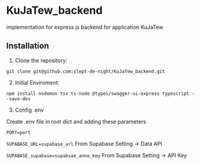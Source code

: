 # KuJaTew_backend

implementation for express js backend for application KuJaTew

## Installation
1. Clone the repository:
   
`git clone git@github.com:slept-de-night/KuJaTew_backend.git`

2. Initial Enviroment:
   
`npm install nodemon tsx ts-node @types/swagger-ui-express typescript --save-dev`

3. Config .env

Create .env file in root dict and adding these parameters

`PORT=port`

`SUPABASE_URL=supabase_url`
From Supabase Setting -> Data API

`SUPABASE_supabase=supabsae_anno_key`
From Supabase Setting -> API Key

